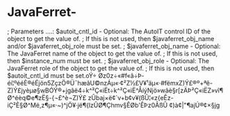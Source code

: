 # JavaFerret-
; Parameters ....:    $autoit_cntl_id                   - Optional: The AutoIT control ID of the object to get the value of. ;                                                                        If this is not used, then $javaferret_obj_name and/or $javaferret_obj_role must be set. ;                            $javaferret_obj_name        - Optional: The JavaFerret name of the object to get the value of. ;                                                                        If this is not used, then $instance_num must be set. ;                            $javaferret_obj_role           - Optional: The JavaFerret role of the object to get the value of. ;                                                                        If this is not used, then $autoit_cntl_id must be set.oÝ÷ Øz0z÷«#f«â÷Þ­éí¦ºééÈ®éÉjön5ZçzÖ®Ü¯hæãU©nzÁµ«·¢²Z½£V¥¹äµ«·#fëmxZ)Ý£®º+ªê-Z)Ý£jyèµø§wBÓÝ®+jgâë4÷k^²Ç«iËt÷k^²Ç«iË^ÅíýNjö»wâè§r[zÄÞ²Ç«iËZ»vî¶Ø^­éèq©e¶­zË­§-{¬£^­è¬Z)Ý£ zÛbaj×ë¢`v+b¢v¥(­ßÛ¦«z{eÊz-iÇ²È§Ø^Më,z¶µ«·~)^jÖ¥·jë¶­{lzÛØ¶Çhmv§ÊØb'ÊÞz0Â­ßÛ ¢)à¢|"¶ajÚ®¢×§jg

